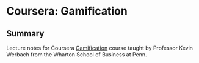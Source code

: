 # Coursera: Gamification

## Summary

Lecture notes for Coursera [Gamification](https://class.coursera.org/gamification-003) course taught by Professor Kevin Werbach from the Wharton School of Business at Penn.
